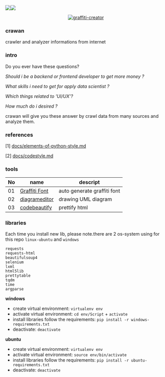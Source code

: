 <img src="https://img.shields.io/badge/license-MIT-green" /><img src="https://img.shields.io/badge/version-v0.1-lightgrey" />

<p align="center">
<a href="https://fontmeme.com/graffiti-creator/"><img src="https://fontmeme.com/permalink/220718/cf83fc275ade5340b6aa24c10b4d879f.png" alt="graffiti-creator" border="0"></a>
</p>

### crawan

crawler and analyzer informations from internet

### intro

Do you ever have these questions?

*Should i be a backend or frontend developer to get more money ?* 

*What skills i need to get for apply data scientist ?*

*Which things related to 'UI/UX'?*

*How much do i desired ?*
  
crawan will give you these answer by crawl data from many sources and analyze them.

### references

[1] [docs/elements-of-python-style.md](https://github.com/amontalenti/elements-of-python-style)

[2] [docs/codestyle.md](https://github.com/updog/codestyle)

### tools

|No|name|descript|
|---|---|---|
|01|[Graffiti Font](https://fontmeme.com/graffiti-creator/)|auto generate graffiti font|
|02|[diagrameditor](https://www.diagrameditor.com/)|drawing UML diagram|
|03|[codebeautify](https://codebeautify.org/htmlviewer)|prettify html|

### libraries

Each time you install new lib, please note.there are 2 os-system using for this repo `linux-ubuntu` and `windows`

    requests
    requests-html
    beautifulsoup4
    selenium
    lxml
    html5lib
    prettytable
    tqdm
    time
    argparse

**windows**
- create virtual environment: `virtualenv env`
- activate virtual environment: `cd env/Script` + `activate`
- install libraries follow the requirements: `pip install -r windows-requirements.txt`
- deactivate: `deactivate`

**ubuntu**
- create virtual environment: `virtualenv env`
- activate virtual environment: `source env/bin/activate`
- install libraries follow the requirements: `pip install -r ubuntu-requirements.txt`
- deactivate: `deactivate` 
